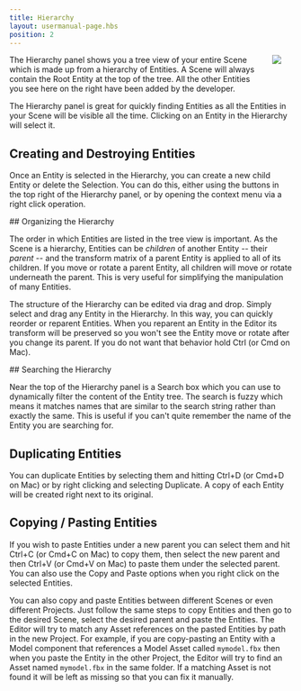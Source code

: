```yaml
---
title: Hierarchy
layout: usermanual-page.hbs
position: 2
---
```


<img src="/images/user-manual/editor/hierarchy.png" style="float: right; padding: 20px; padding-top: 0px;">

The Hierarchy panel shows you a tree view of your entire Scene which is made up from a hierarchy of Entities. A Scene will always contain the Root Entity at the top of the tree. All the other Entities you see here on the right have been added by the developer.

The Hierarchy panel is great for quickly finding Entities as all the Entities in your Scene will be visible all the time. Clicking on an Entity in the Hierarchy will select it.

## Creating and Destroying Entities

Once an Entity is selected in the Hierarchy, you can create a new child Entity or delete the Selection. You can do this, either using the buttons in the top right of the Hierarchy panel, or by opening the context menu via a right click operation.

## Organizing the Hierarchy

The order in which Entities are listed in the tree view is important. As the Scene is a hierarchy, Entities can be *children* of another Entity -- their *parent* -- and the transform matrix of a parent Entity is applied to all of its children. If you move or rotate a parent Entity, all children will move or rotate underneath the parent. This is very useful for simplifying the manipulation of many Entities.

The structure of the Hierarchy can be edited via drag and drop. Simply select and drag any Entity in the Hierarchy. In this way, you can quickly reorder or reparent Entities. When you reparent an Entity in the Editor its transform will be preserved so you won't see the Entity move or rotate after you change its parent. If you do not want that behavior hold Ctrl (or Cmd on Mac).

## Searching the Hierarchy

Near the top of the Hierarchy panel is a Search box which you can use to dynamically filter the content of the Entity tree. The search is fuzzy which means it matches names that are similar to the search string rather than exactly the same. This is useful if you can't quite remember the name of the Entity you are searching for.

## Duplicating Entities

You can duplicate Entities by selecting them and hitting Ctrl+D (or Cmd+D on Mac) or by right clicking and selecting Duplicate. A copy of each Entity will be created right next to its original.

## Copying / Pasting Entities

If you wish to paste Entities under a new parent you can select them and hit Ctrl+C (or Cmd+C on Mac) to copy them, then select the new parent and then Ctrl+V (or Cmd+V on Mac) to paste them under the selected parent. You can also use the Copy and Paste options when you right click on the selected Entities.

You can also copy and paste Entities between different Scenes or even different Projects. Just follow the same steps to copy Entities and then go to the desired Scene, select the desired parent and paste the Entities. The Editor will try to match any Asset references on the pasted Entities by path in the new Project. For example, if you are copy-pasting an Entity with a Model component that references a Model Asset called `mymodel.fbx` then when you paste the Entity in the other Project, the Editor will try to find an Asset named `mymodel.fbx` in the same folder. If a matching Asset is not found it will be left as missing so that you can fix it manually.
